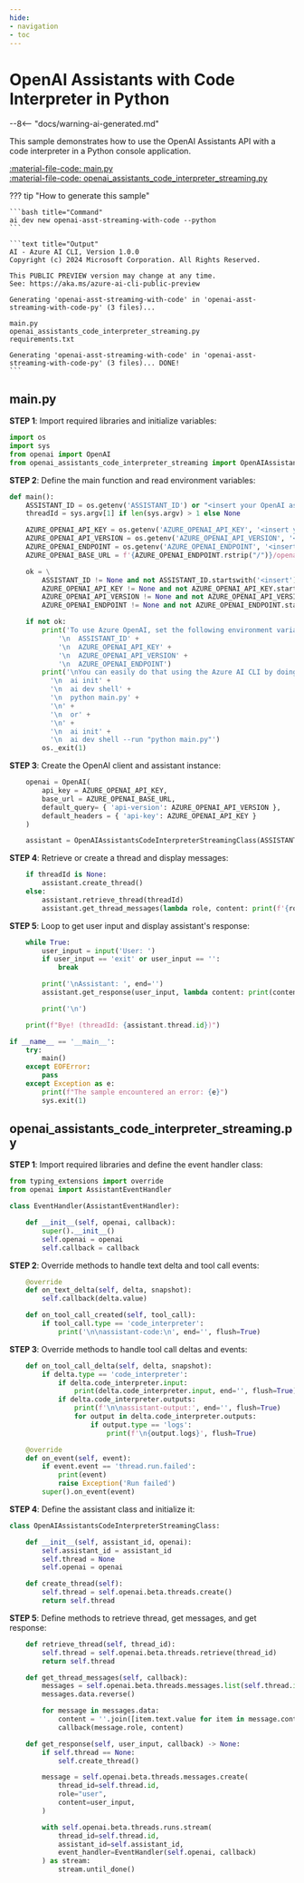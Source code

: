 ```yaml
---
hide:
- navigation
- toc
---
```

# OpenAI Assistants with Code Interpreter in Python

--8<-- "docs/warning-ai-generated.md"

This sample demonstrates how to use the OpenAI Assistants API with a code interpreter in a Python console application.

[:material-file-code: main.py](https://github.dev/robch/book-of-ai/blob/main/docs/samples/openai-asst-streaming-with-code-py/main.py)  
[:material-file-code: openai_assistants_code_interpreter_streaming.py](https://github.dev/robch/book-of-ai/blob/main/docs/samples/openai-asst-streaming-with-code-py/openai_assistants_code_interpreter_streaming.py)  

??? tip "How to generate this sample"

    ```bash title="Command"
    ai dev new openai-asst-streaming-with-code --python
    ```

    ```text title="Output"
    AI - Azure AI CLI, Version 1.0.0
    Copyright (c) 2024 Microsoft Corporation. All Rights Reserved.

    This PUBLIC PREVIEW version may change at any time.
    See: https://aka.ms/azure-ai-cli-public-preview

    Generating 'openai-asst-streaming-with-code' in 'openai-asst-streaming-with-code-py' (3 files)...

    main.py
    openai_assistants_code_interpreter_streaming.py
    requirements.txt

    Generating 'openai-asst-streaming-with-code' in 'openai-asst-streaming-with-code-py' (3 files)... DONE!
    ```


## main.py

**STEP 1**: Import required libraries and initialize variables:

```python title="main.py"
import os
import sys
from openai import OpenAI
from openai_assistants_code_interpreter_streaming import OpenAIAssistantsCodeInterpreterStreamingClass
```

**STEP 2**: Define the main function and read environment variables:

```python title="main.py"
def main():
    ASSISTANT_ID = os.getenv('ASSISTANT_ID') or "<insert your OpenAI assistant ID here>"
    threadId = sys.argv[1] if len(sys.argv) > 1 else None

    AZURE_OPENAI_API_KEY = os.getenv('AZURE_OPENAI_API_KEY', '<insert your Azure OpenAI API key here>')
    AZURE_OPENAI_API_VERSION = os.getenv('AZURE_OPENAI_API_VERSION', '<insert your Azure OpenAI API version here>')
    AZURE_OPENAI_ENDPOINT = os.getenv('AZURE_OPENAI_ENDPOINT', '<insert your Azure OpenAI endpoint here>')
    AZURE_OPENAI_BASE_URL = f'{AZURE_OPENAI_ENDPOINT.rstrip("/")}/openai'

    ok = \
        ASSISTANT_ID != None and not ASSISTANT_ID.startswith('<insert') and \
        AZURE_OPENAI_API_KEY != None and not AZURE_OPENAI_API_KEY.startswith('<insert') and \
        AZURE_OPENAI_API_VERSION != None and not AZURE_OPENAI_API_VERSION.startswith('<insert') and \
        AZURE_OPENAI_ENDPOINT != None and not AZURE_OPENAI_ENDPOINT.startswith('<insert')

    if not ok:
        print('To use Azure OpenAI, set the following environment variables:\n' +
            '\n  ASSISTANT_ID' +
            '\n  AZURE_OPENAI_API_KEY' +
            '\n  AZURE_OPENAI_API_VERSION' +
            '\n  AZURE_OPENAI_ENDPOINT')
        print('\nYou can easily do that using the Azure AI CLI by doing one of the following:\n' +
          '\n  ai init' +
          '\n  ai dev shell' +
          '\n  python main.py' +
          '\n' +
          '\n  or' +
          '\n' +
          '\n  ai init' +
          '\n  ai dev shell --run "python main.py"')
        os._exit(1)
```

**STEP 3**: Create the OpenAI client and assistant instance:

```python title="main.py"
    openai = OpenAI(
        api_key = AZURE_OPENAI_API_KEY,
        base_url = AZURE_OPENAI_BASE_URL,
        default_query= { 'api-version': AZURE_OPENAI_API_VERSION },
        default_headers = { 'api-key': AZURE_OPENAI_API_KEY }
    )

    assistant = OpenAIAssistantsCodeInterpreterStreamingClass(ASSISTANT_ID, openai)
```

**STEP 4**: Retrieve or create a thread and display messages:

```python title="main.py"
    if threadId is None:
        assistant.create_thread()
    else:
        assistant.retrieve_thread(threadId)
        assistant.get_thread_messages(lambda role, content: print(f'{role.capitalize()}: {content}', end=''))
```

**STEP 5**: Loop to get user input and display assistant's response:

```python title="main.py"
    while True:
        user_input = input('User: ')
        if user_input == 'exit' or user_input == '':
            break

        print('\nAssistant: ', end='')
        assistant.get_response(user_input, lambda content: print(content, end=''))

        print('\n')

    print(f"Bye! (threadId: {assistant.thread.id})")

if __name__ == '__main__':
    try:
        main()
    except EOFError:
        pass
    except Exception as e:
        print(f"The sample encountered an error: {e}")
        sys.exit(1)
```

## openai_assistants_code_interpreter_streaming.py

**STEP 1**: Import required libraries and define the event handler class:

```python title="openai_assistants_code_interpreter_streaming.py"
from typing_extensions import override
from openai import AssistantEventHandler

class EventHandler(AssistantEventHandler):

    def __init__(self, openai, callback):
        super().__init__()
        self.openai = openai
        self.callback = callback
```

**STEP 2**: Override methods to handle text delta and tool call events:

```python title="openai_assistants_code_interpreter_streaming.py"
    @override
    def on_text_delta(self, delta, snapshot):
        self.callback(delta.value)

    def on_tool_call_created(self, tool_call):
        if tool_call.type == 'code_interpreter':
            print('\n\nassistant-code:\n', end='', flush=True)
```

**STEP 3**: Override methods to handle tool call deltas and events:

```python title="openai_assistants_code_interpreter_streaming.py"
    def on_tool_call_delta(self, delta, snapshot):
        if delta.type == 'code_interpreter':
            if delta.code_interpreter.input:
                print(delta.code_interpreter.input, end='', flush=True)
            if delta.code_interpreter.outputs:
                print(f'\n\nassistant-output:', end='', flush=True)
                for output in delta.code_interpreter.outputs:
                    if output.type == 'logs':
                        print(f'\n{output.logs}', flush=True)

    @override
    def on_event(self, event):
        if event.event == 'thread.run.failed':
            print(event)
            raise Exception('Run failed')
        super().on_event(event)
```

**STEP 4**: Define the assistant class and initialize it:

```python title="openai_assistants_code_interpreter_streaming.py"
class OpenAIAssistantsCodeInterpreterStreamingClass:

    def __init__(self, assistant_id, openai):
        self.assistant_id = assistant_id
        self.thread = None
        self.openai = openai

    def create_thread(self):
        self.thread = self.openai.beta.threads.create()
        return self.thread
```

**STEP 5**: Define methods to retrieve thread, get messages, and get response:

```python title="openai_assistants_code_interpreter_streaming.py"
    def retrieve_thread(self, thread_id):
        self.thread = self.openai.beta.threads.retrieve(thread_id)
        return self.thread

    def get_thread_messages(self, callback):
        messages = self.openai.beta.threads.messages.list(self.thread.id)
        messages.data.reverse()

        for message in messages.data:
            content = ''.join([item.text.value for item in message.content]) + '\n\n'
            callback(message.role, content)

    def get_response(self, user_input, callback) -> None:
        if self.thread == None:
            self.create_thread()

        message = self.openai.beta.threads.messages.create(
            thread_id=self.thread.id,
            role="user",
            content=user_input,
        )

        with self.openai.beta.threads.runs.stream(
            thread_id=self.thread.id,
            assistant_id=self.assistant_id,
            event_handler=EventHandler(self.openai, callback)
        ) as stream:
            stream.until_done()
```
